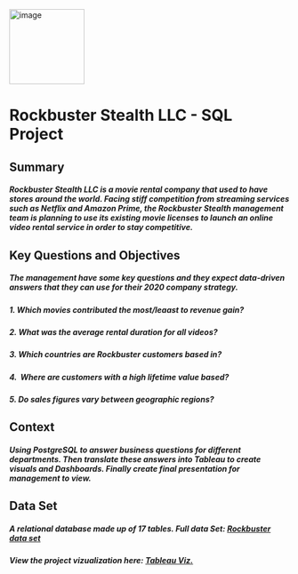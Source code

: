 <img width="135" alt="image" src="https://user-images.githubusercontent.com/115426759/223636804-62d70fb1-06b9-4a68-b058-6bc9fe3ce6a9.png">

# Rockbuster Stealth LLC - SQL Project

## Summary

##### Rockbuster Stealth LLC is a movie rental company that used to have stores around the world. Facing stiff competition from streaming services such as Netflix and Amazon Prime, the Rockbuster Stealth management team is planning to use its existing movie licenses to launch an online video rental service in order to stay competitive. 

## Key Questions and Objectives

##### The management have some key questions and they expect data-driven answers that they can use for their 2020 company strategy.

##### 1. Which movies contributed the most/leaast to revenue gain?
##### 2. What was the average rental duration for all videos? 
##### 3. Which countries are Rockbuster customers based in? 
##### 4.  Where are customers with a high lifetime value based?
##### 5. Do sales figures vary between geographic regions?  

## Context

##### Using PostgreSQL to answer business questions for different departments. Then translate these answers into Tableau to create visuals and Dashboards. Finally create final presentation for management to view.

## Data Set

##### A relational database made up of 17 tables. Full data Set: [Rockbuster data set](./Rockbuster%20data%20set/)

##### View the project vizualization here: [Tableau Viz.](https://public.tableau.com/app/profile/eriselda.baci/viz/RockbusterStealth_16741209317050/Story1)

